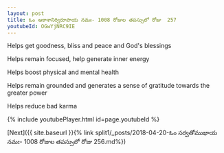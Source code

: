 ```yaml
---
layout: post
title: ఓం ఆకాశానిర్విరూపాయ నమః- 1008 రోజుల తపస్సులో రోజు  257
youtubeId: OGwYjNRC9IE
---
```

 
 
Helps get goodness, bliss and peace and God's blessings
 
Helps remain focused, help generate inner energy 
 
Helps boost physical and mental health 
 
Helps remain grounded and generates a sense of gratitude towards the greater power 
 
Helps reduce bad karma
 
 
 
 


{% include youtubePlayer.html id=page.youtubeId %}
 
[Next]({{ site.baseurl }}{% link  split1/_posts/2018-04-20-ఓం సర్వతోముఖాయ నమః- 1008 రోజుల తపస్సులో రోజు  256.md%})
 
